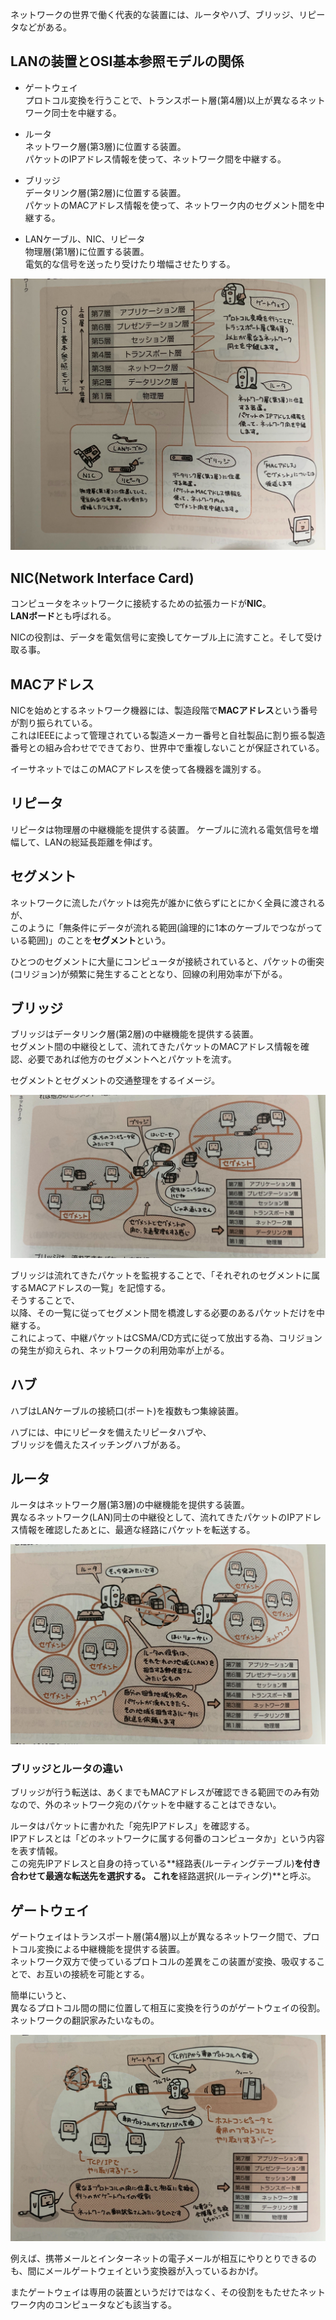 ネットワークの世界で働く代表的な装置には、ルータやハブ、ブリッジ、リピータなどがある。

##  LANの装置とOSI基本参照モデルの関係

- ゲートウェイ  
  プロトコル変換を行うことで、トランスポート層(第4層)以上が異なるネットワーク同士を中継する。

- ルータ  
  ネットワーク層(第3層)に位置する装置。  
  パケットのIPアドレス情報を使って、ネットワーク間を中継する。

- ブリッジ  
  データリンク層(第2層)に位置する装置。  
  パケットのMACアドレス情報を使って、ネットワーク内のセグメント間を中継する。

- LANケーブル、NIC、リピータ  
  物理層(第1層)に位置する装置。  
  電気的な信号を送ったり受けたり増幅させたりする。


![](../image/12-3-1.jpg)

## NIC(Network Interface Card)

コンピュータをネットワークに接続するための拡張カードが**NIC**。  
**LANボード**とも呼ばれる。


NICの役割は、データを電気信号に変換してケーブル上に流すこと。そして受け取る事。


## MACアドレス

NICを始めとするネットワーク機器には、製造段階で**MACアドレス**という番号が割り振られている。  
これはIEEEによって管理されている製造メーカー番号と自社製品に割り振る製造番号との組み合わせでできており、世界中で重複しないことが保証されている。

イーサネットではこのMACアドレスを使って各機器を識別する。

## リピータ

リピータは物理層の中継機能を提供する装置。
ケーブルに流れる電気信号を増幅して、LANの総延長距離を伸ばす。

## セグメント

ネットワークに流したパケットは宛先が誰かに依らずにとにかく全員に渡されるが、  
このように「無条件にデータが流れる範囲(論理的に1本のケーブルでつながっている範囲)」のことを**セグメント**という。

ひとつのセグメントに大量にコンピュータが接続されていると、パケットの衝突(コリジョン)が頻繁に発生することとなり、回線の利用効率が下がる。


## ブリッジ

ブリッジはデータリンク層(第2層)の中継機能を提供する装置。  
セグメント間の中継役として、流れてきたパケットのMACアドレス情報を確認、必要であれば他方のセグメントへとパケットを流す。

セグメントとセグメントの交通整理をするイメージ。


![](../image/12-3-2.jpg)

ブリッジは流れてきたパケットを監視することで、「それぞれのセグメントに属するMACアドレスの一覧」を記憶する。  
そうすることで、  
以降、その一覧に従ってセグメント間を橋渡しする必要のあるパケットだけを中継する。  
これによって、中継パケットはCSMA/CD方式に従って放出する為、コリジョンの発生が抑えられ、ネットワークの利用効率が上がる。


## ハブ

ハブはLANケーブルの接続口(ポート)を複数もつ集線装置。


ハブには、中にリピータを備えたリピータハブや、  
ブリッジを備えたスイッチングハブがある。

## ルータ

ルータはネットワーク層(第3層)の中継機能を提供する装置。  
異なるネットワーク(LAN)同士の中継役として、流れてきたパケットのIPアドレス情報を確認したあとに、最適な経路にパケットを転送する。  

![](../image/12-3-3.jpg)

### ブリッジとルータの違い

ブリッジが行う転送は、あくまでもMACアドレスが確認できる範囲でのみ有効なので、外のネットワーク宛のパケットを中継することはできない。

ルータはパケットに書かれた「宛先IPアドレス」を確認する。  
IPアドレスとは「どのネットワークに属する何番のコンピュータか」という内容を表す情報。  
この宛先IPアドレスと自身の持っている**経路表(ルーティングテーブル)**を付き合わせて最適な転送先を選択する。
これを**経路選択(ルーティング)**と呼ぶ。

## ゲートウェイ

ゲートウェイはトランスポート層(第4層)以上が異なるネットワーク間で、プロトコル変換による中継機能を提供する装置。  
ネットワーク双方で使っているプロトコルの差異をこの装置が変換、吸収することで、お互いの接続を可能とする。

簡単にいうと、  
異なるプロトコル間の間に位置して相互に変換を行うのがゲートウェイの役割。  
ネットワークの翻訳家みたいなもの。

![](../image/12-3-4.jpg)


例えば、携帯メールとインターネットの電子メールが相互にやりとりできるのも、間にメールゲートウェイという変換器が入っているおかげ。

またゲートウェイは専用の装置というだけではなく、その役割をもたせたネットワーク内のコンピュータなども該当する。